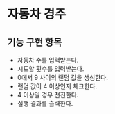 # 자동차 경주 

## 기능 구현 항목

- 자동차 수를 입력받는다.
- 시도할 횟수를 입력받는다.
- 0에서 9 사이의 랜덤 값을 생성한다.
- 랜덤 값이 4 이상인지 체크한다.
- 4 이상일 경우 전진한다.
- 실행 결과를 출력한다.